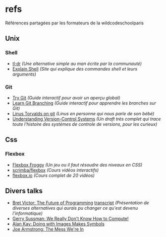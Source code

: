 # refs
Références partagées par les formateurs de la wildcodeschoolparis




## Unix
### Shell
  - [tl;dr](https://tldr.sh/#installation) *(Une alternative simple au man écrite par la communauté)*
  - [Explain Shell](https://explainshell.com/) *(Site qui explique des commandes shell et leurs arguments)*

### Git
  - [Try Git](https://try.github.io/) *(Guide interactif pour avoir un aperçu global)*
  - [Learn Git Branching](https://learngitbranching.js.org/) *(Guide interactif pour apprendre les branches sur Git)*
  - [Linus Torvalds on git](https://www.youtube.com/watch?v=4XpnKHJAok8) *(Linus en personne qui nous parle de son bébé)*
  - [Understanding Version-Control Systems](http://www.catb.org/esr/writings/version-control/version-control.html) *(Un draft très complet qui trace toute l'histoire des systèmes de controle de versions, pour les curieux)*



## Css
### Flexbox
  - [Flexbox Froggy](http://flexboxfroggy.com/) *(Un jeu ou il faut résoudre des niveaux en CSS)*
  - [scrimba/flexbox](https://scrimba.com/g/gflexbox) *(Cours vidéos interactifs)*
  - [flexbox.io](https://flexbox.io/) *(Cours complet de 20 vidéos)*


## Divers talks
  - [Bret Victor: The Future of Programming](https://www.youtube.com/watch?v=8pTEmbeENF4) [transcript](http://glamour-and-discourse.blogspot.fr/p/the-future-of-programming-bret-victor.html) *(Présentation de diverses alternatives qui aurais pu changer ce qu'est devenu l'informatique)*
  - [Gerry Sussman: We Really Don't Know How to Compute!](https://www.youtube.com/watch?v=O3tVctB_VSU)
  - [Alan Kay: Doing with Images Makes Symbols](https://www.youtube.com/watch?v=p2LZLYcu_JY)
  - [Joe Armstrong: The Mess We're In](https://www.youtube.com/watch?v=lKXe3HUG2l4)
